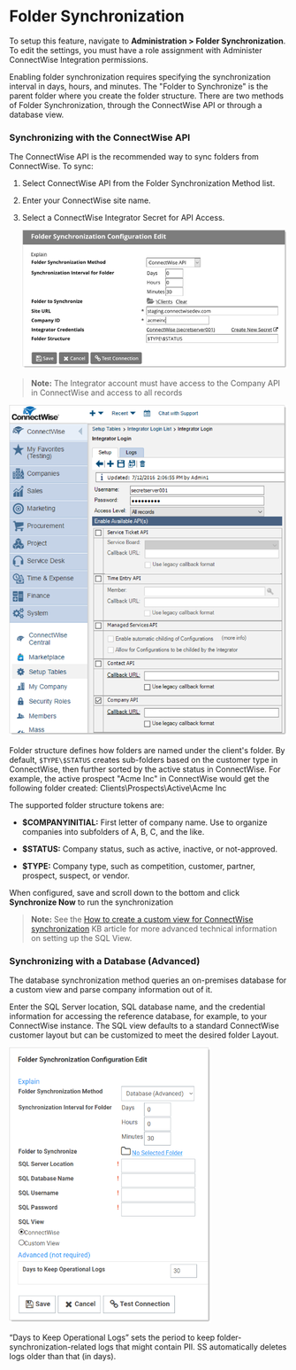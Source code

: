 [title]: # (Folder Synchronization)
[tags]: # (XXX)
[priority]: # (30)

# Folder Synchronization

To setup this feature, navigate to **Administration > Folder Synchronization**. To edit the settings, you must have a role assignment with Administer ConnectWise Integration permissions.

Enabling folder synchronization requires specifying the synchronization interval in days, hours, and minutes. The "Folder to Synchronize" is the parent folder where you create the folder structure. There are two methods of Folder Synchronization, through the ConnectWise API or through a database view.

### Synchronizing with the ConnectWise API

The ConnectWise API is the recommended way to sync folders from ConnectWise. To sync:

1. Select ConnectWise API from the Folder Synchronization Method list.

1. Enter your ConnectWise site name.

1. Select a ConnectWise Integrator Secret for API Access.

   ![1558126393202](images/1558126393202.png)

> **Note:** The Integrator account must have access to the Company API in ConnectWise and access to all records

![1558126755888](images/1558126755888.png)

Folder structure defines how folders are named under the client's folder. By default, `$TYPE\$STATUS` creates sub-folders based on the customer type in ConnectWise, then further sorted by the active status in ConnectWise. For example, the active prospect "Acme Inc" in ConnectWise would get the following folder created: Clients\Prospects\Active\Acme Inc

The supported folder structure tokens are:

- **$COMPANYINITIAL:** First letter of company name. Use to organize companies into subfolders of A, B, C, and the like.

- **$STATUS:** Company status, such as active, inactive, or not-approved.

- **$TYPE:** Company type, such as competition, customer, partner, prospect, suspect, or vendor.

When configured, save and scroll down to the bottom and click **Synchronize Now** to run the synchronization

> **Note:** See the [How to create a custom view for ConnectWise synchronization](https://updates.thycotic.net/links.ashx?SecretServerConnectWiseConfigurationKnowledgeBase) KB article for more advanced technical information on setting up the SQL View.

### Synchronizing with a Database (Advanced)

The database synchronization method queries an on-premises database for a custom view and parse company information out of it.

Enter the SQL Server location, SQL database name, and the credential information for accessing the reference database, for example, to your ConnectWise instance. The SQL view defaults to a standard ConnectWise customer layout but can be customized to meet the desired folder Layout.

<img src="images/image-20191203160414962.png" alt="image-20191203160414962" style="zoom:67%;" />

“Days to Keep Operational Logs” sets the period to keep folder-synchronization-related logs that might contain PII. SS automatically deletes logs older than that (in days).
